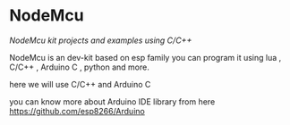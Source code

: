 # NodeMcu

 *NodeMcu kit projects and examples using C/C++*


NodeMcu is an dev-kit based on esp family you can program it using lua , C/C++ , Arduino C , python and more.

here we will use C/C++ and Arduino C 

you can know more about Arduino IDE library from here 
https://github.com/esp8266/Arduino
